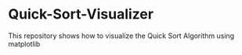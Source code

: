 # Quick-Sort-Visualizer
This repository shows how to visualize the Quick Sort Algorithm using matplotlib
